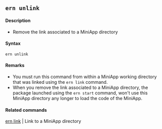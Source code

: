 ## `ern unlink`

#### Description

- Remove the link associated to a MiniApp directory

#### Syntax

`ern unlink`

#### Remarks

- You must run this command from within a MiniApp working directory that was linked using the `ern link` command.
- When you remove the link associated to a MiniApp directory, the package launched using the `ern start` command, won't use this MiniApp directory any longer to load the code of the MiniApp.

#### Related commands

[ern link] | Link to a MiniApp directory

[ern link]: ./link.md
